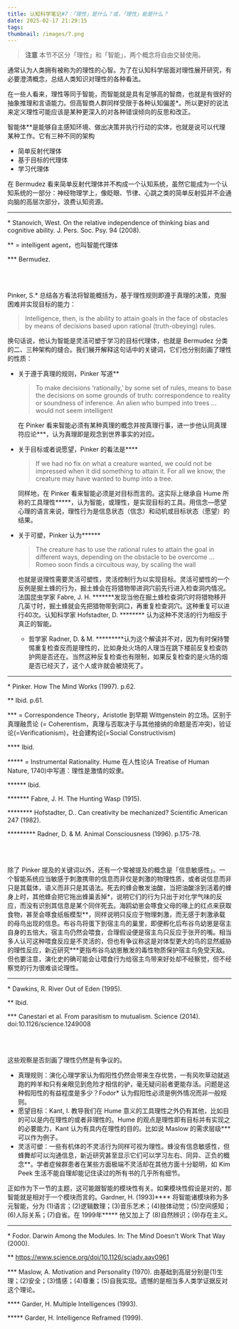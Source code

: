 ```yaml
---
title: 认知科学笔记#7：「理性」是什么？或，「理性」能是什么？
date: 2025-02-17 21:29:15
tags:
thumbnail: /images/7.png
---
```


> **注意** 本节不区分「理性」和「智能」，两个概念将自由交替使用。

通常认为人类拥有被称为的理性的心智。为了在认知科学层面对理性展开研究，有必要澄清概念，总结人类知识对理性的各种看法。

在一些人看来，理性等同于智能，而智能就是具有足够高的智商，也就是有很好的抽象推理和言语能力。但高智商人群同样受限于各种认知偏差*。所以更好的说法来定义理性可能应该是某种更深入的对各种错误倾向的反思和改正。

智能体**是能够自主感知环境、做出决策并执行行动的实体，也就是说可以代理某种工作。它有三种不同的架构

- 简单反射代理体
- 基于目标的代理体
- 学习代理体

在 Bermudez 看来简单反射代理体并不构成一个认知系统，虽然它能成为一个认知系统的一部分：神经物理学上，像眨眼、节律、心跳之类的简单反射弧并不会通向脑的高层次部分，浪费认知资源。

---

\* Stanovich, West. On the relative independence of thinking bias and cognitive ability. J. Pers. Soc. Psy. 94 (2008).

** = intelligent agent，也叫智能代理体

*** Bermudez. 

</br></br>

Pinker, S.* 总结各方看法将智能概括为，基于理性规则即遵于真理的决策，克服困难并实现目标的能力：

> Intelligence, then, is the ability to attain goals in the face of obstacles by means of decisions based upon rational (truth-obeying) rules.

换句话说，他认为智能是灵活可塑于学习的目标代理体，也就是 Bermudez 分类的二、三种架构的缝合。我们展开解释这句话中的关键词，它们也分别刻画了理性的性质：

- 关于遵于真理的规则，Pinker 写道**

	> To make decisions ‘rationally,’ by some set of rules, means to base the decisions on some grounds of truth: correspondence to reality or soundness of inference.  An alien who bumped into trees … would not seem intelligent

	在 Pinker 看来智能必须有某种真理的概念并按真理行事，进一步他认同真理符应论***，认为真理即是观念到世界事实的对应。

- 关于目标或者说愿望，Pinker 的看法是****

	> If we had no fix on what a creature wanted, we could not be impressed when it did something to attain it. For all we know, the creature may have wanted to bump into a tree.

	同样地，在 Pinker 看来智能必须是对目标而言的。这实际上继承自 Hume 所称的工具理性*****，认为智能，或理性，是实现目标的工具。用信念—愿望心理的语言来说，理性行为是信息状态（信念）和动机或目标状态（愿望）的结果。

- 关于可塑，Pinker 认为******
	> The creature has to use the rational rules to attain the goal in different ways, depending on the obstacle to be overcome … Romeo soon finds a circuitous way, by scaling the wall

	也就是说理性需要灵活可塑性，灵活控制行为以实现目标。灵活可塑性的一个反例是掘土蜂的行为，掘土蜂会在将猎物带进洞穴前先行进入检查洞内情况。法国昆虫学家 Fabre, J. H. \*\*\*\*\*\*\*发现当他在掘土蜂检查洞穴时将猎物移开几英寸时，掘土蜂就会先把猎物带到洞口，再重复检查洞穴。这种重复可以进行40次。认知科学家 Hofstadter, D. ******** 认为这种不灵活的行为相反于真正的智能。
	- 哲学家 Radner, D. & M. *********认为这个解读并不对，因为有时保持警惕重复检查反而是理性的，比如身处火场的人理当在跳下楼前反复检查防护网是否还在。当然这种反复检查也有限制，如果反复检查的是火场的烟是否已经灭了，这个人或许就会被烧死了。

---

\* Pinker. How The Mind Works (1997). p.62.

** Ibid. p.61.

*** = Correspondence Theory，Aristotle 到早期 Wittgenstein 的立场。区别于真理融贯论 (= Coherentism，真理与否取决于与其他接纳的命题是否冲突)，验证论(=Verificationism)，社会建构论(=Social Constructivism)

**** Ibid.

***** = Instrumental Rationality. Hume 在人性论(A Treatise of Human Nature, 1740)中写道：理性是激情的奴隶。

****** Ibid.

******* Fabre, J. H. The Hunting Wasp (1915).

******** Hofstadter, D.. Can creativity be mechanized? Scientific American 247 (1982).

********* Radner, D. & M. Animal Consciousness (1996). p.175-78.

</br></br>

除了 Pinker 提及的关键词以外，还有一个常被提及的概念是「信息敏感性」。一个智能系统应当敏感于刺激携带的信息而非仅是刺激的物理性质，或者说信息而非只是其载体，语义而非只是其语法。死去的蜂会散发油酸，当把油酸涂到活着的蜂身上时，其他蜂会把它拖出蜂巢丢掉\*，说明它们的行为只出于对化学气味的反应，而没有识别其信息是某个同伴死去。海鸥幼崽会啄食父母的喙上的红点来获取食物，甚至会啄食纸板模型\*\*，同样说明只反应于物理刺激，而无感于刺激承载的母鸟出现的信息。布谷鸟将蛋下到宿主鸟的巢里，即便孵化后布谷鸟幼崽是宿主自身的五倍大，宿主鸟仍然会喂食，合理假设便是宿主鸟只反应于张开的嘴。相当多人认可这种喂食反应是不灵活的，但也有争议称这是对体型更大的鸟的显然威胁的理性反应，新近研究***更指布谷鸟幼崽散发的毒性物质保护宿主鸟免受天敌。但也要注意，演化史的确可能会让喂食行为给宿主鸟带来好处却不经察觉，但不经察觉的行为很难谈论理性。

---

\* Dawkins, R. River Out of Eden (1995).

** Ibid.

*** Canestari et al. From parasitism to mutualism. Science (2014). doi:10.1126/science.1249008

</br></br>

这些观察是否刻画了理性仍然是有争议的。

- 真理规则：演化心理学家认为假阳性仍然会带来生存优势，一有风吹草动就逃跑的羚羊和只有亲眼见到危险才相信的驴，毫无疑问前者更能存活。问题是这种假阳性的有益程度是多少？Fodor* 认为假阳性必须是例外情况而非一般规则。
- 愿望目标：Kant, I. 教导我们在 Hume 意义的工具理性之外仍有其他，比如目的可以是内在理性的或者非理性的。Hume 的观点是理性即有目标并有实现之的必要能力，Kant 认为有具内在理性的目的。比如说 Maslow 的需求层级***可以作为例子。
- 灵活可塑：一些有机体的不灵活行为同样可视为理性。蜂没有信息敏感性，但蜂舞却可以沟通信息，新近研究甚至显示它们可以学习左右、同异、正负的概念**。学者症候群患者在某些方面极端不灵活却在其他方面十分聪明，如 Kim Peek 生活不能自理却能记住读过的所有书的几乎所有细节。

正如作为下一节的主题，这可能跟智能的模块性有关。如果模块性假设是对的，那智能就是相对于一个模块而言的。Gardner, H. (1993)**** 将智能诸模块称为多元智能，分为 (1)语言；(2)逻辑数理；(3)音乐艺术；(4)肢体动觉；(5)空间感知；(6)人际关系；(7)自省。在
1999年***** 他又加上了 (8)自然辨识；(9)存在主义。

---

\* Fodor. Darwin Among the Modules. In: The Mind Doesn't Work That Way (2000).

** https://www.science.org/doi/10.1126/sciadv.aav0961

*** Maslow, A. Motivation and Personality (1970). 由基础到高层分别是(1)生理；(2)安全；(3)情感；(4)尊重；(5)自我实现。遗憾的是相当多人类学证据反对这个理论。

**** Garder, H. Multiple Intelligences (1993).

***** Garder, H. Intelligence Reframed (1999).